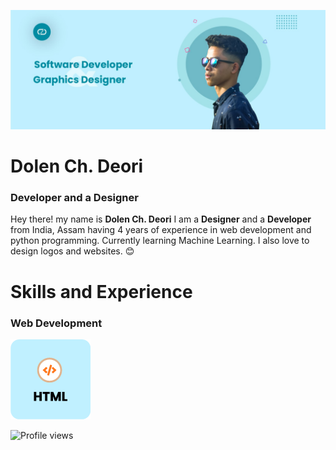 ![Banner image](https://github.com/DolenDeori/DolenDeori/blob/main/banner.jpg)
# Dolen Ch. Deori
### Developer and a Designer

Hey there! my name is **Dolen Ch. Deori** I am a **Designer** and a **Developer** from India, Assam having 4 years of experience in web development and python programming. Currently learning Machine Learning. I also love to design logos and websites. 😊

# Skills and Experience
### Web Development
![Html](https://github.com/DolenDeori/DolenDeori/blob/main/html_2.png)


![Profile views](https://gpvc.arturio.dev/DolenDeori)  
